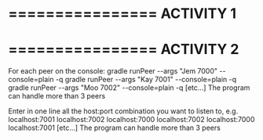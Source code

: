 
================
ACTIVITY 1
================




================
ACTIVITY 2
================

For each peer on the console: 
gradle runPeer --args "Jem 7000" --console=plain -q
gradle runPeer --args "Kay 7001" --console=plain -q
gradle runPeer --args "Moo 7002" --console=plain -q
[etc...]
The program can handle more than 3 peers


Enter in one line all the host:port combination you want to listen to, e.g.
localhost:7001 localhost:7002
localhost:7000 localhost:7002
localhost:7000 localhost:7001
[etc...]
The program can handle more than 3 peers

